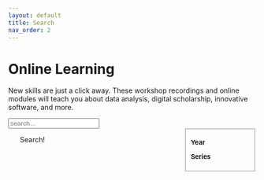 ```yaml
---
layout: default
title: Search
nav_order: 2
---
```


<!-- https://jekyllrb.com/tutorials/csv-to-table/ -->
<!-- https://github.com/christian-fei/Simple-Jekyll-Search -->

# Online Learning

New skills are just a click away. These workshop recordings and online modules will teach you about data analysis, digital scholarship, innovative software, and more.

<div id="search-container">

<input type="text" id="search-inputt" placeholder="search...">

<div style="display:flex">

<div style="width: 70%; padding-right: 1em">
<ul id="results-container">
Search!
</ul>
</div>


<div style="width: 30%; font-size: small">
<fieldset>

<div id="yearsFilters">

<b>Year</b><br>

</div>

<div id="seriesFilters">

<b>Series</b><br>

</div>


</fieldset>
</div>

</div>

</div>

<!-- Script pointing to search-script.js -->
<script src="/assets/js/search-script.js" type="text/javascript"></script>
<script src="/assets/js/jquery.js"></script>

<script>
var json = "";
$.getJSON('data.json', function(obj) {
    json = obj;
});

var search = "";
$.getJSON('search.json', function(obj) {
    search = obj;
});

function getProperty(title, prop) {
  return json[title][prop];    
}

var title = "";

var sjs = SimpleJekyllSearch({
  searchInput: document.getElementById('search-inputt'),
  resultsContainer: document.getElementById('results-container'),
  json: "search.json",
  noResultsText: 'No result found!',
  limit: 100,
  fuzzy: true,
  searchResultTemplate: '
  <li> <!-- {title} -->
    <p>
      <a href="{url}">{title}</a>
    </p>
  </li>
  ',
  templateMiddleware: function(prop, value, template) {
    if (prop === 'title') {
      title = value;
    }

    if (prop === 'tags') {
      var strr = "";
      function createHTMLTag(tag) { return `<p class="label">${tag}</p>`;}
      function createTag(tag) { strr = strr.concat(" ", createHTMLTag(tag));  }
      value = value.split(", ");
      value.forEach(createTag);
      const regex = /\*/i;
      return strr;
    }

    if (prop === 'url' || prop === 'description') {
      return getProperty(title, prop);
    }
  }
})
</script>